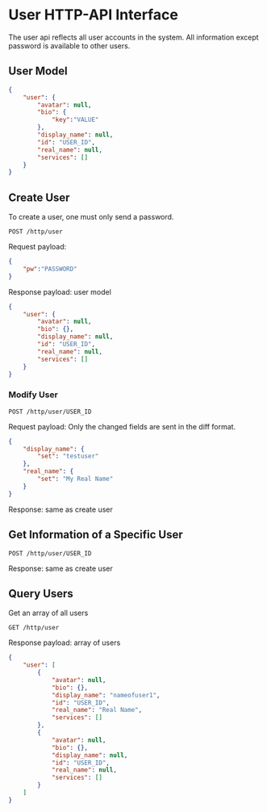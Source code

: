 # User HTTP-API Interface

The user api reflects all user accounts in the system.
All information except password is available to other users.

## User Model

```json
{
    "user": {
        "avatar": null,
        "bio": {
            "key":"VALUE"
        },
        "display_name": null,
        "id": "USER_ID",
        "real_name": null,
        "services": []
    }
}
```


## Create User

To create a user, one must only send a password.

`POST /http/user`

Request payload:

```json
{
    "pw":"PASSWORD"
}
```

Response payload: user model

```json
{
    "user": {
        "avatar": null,
        "bio": {},
        "display_name": null,
        "id": "USER_ID",
        "real_name": null,
        "services": []
    }
}
```


### Modify User

`POST /http/user/USER_ID`

Request payload: 
Only the changed fields are sent in the diff format.

```json
{
    "display_name": {
        "set": "testuser"
    },
    "real_name": {
        "set": "My Real Name"
    }
}
```

Response: same as create user


## Get Information of a Specific User

`POST /http/user/USER_ID`

Response: same as create user


## Query Users

Get an array of all users

`GET /http/user`


Response payload: array of users

```json
{
    "user": [
        {
            "avatar": null,
            "bio": {},
            "display_name": "nameofuser1",
            "id": "USER_ID",
            "real_name": "Real Name",
            "services": []
        },
        {
            "avatar": null,
            "bio": {},
            "display_name": null,
            "id": "USER_ID",
            "real_name": null,
            "services": []
        }
    ]
}
```
